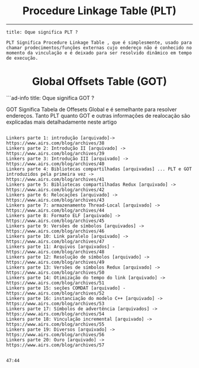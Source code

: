 <h1 align="center">Procedure Linkage Table (PLT)</h1>
<hr>

```ad-info
title: Oque significa PLT ?

PLT Significa Procedure Linkage Table , que é simplesmente, usado para chamar prodecimentos/funções externas cujo endereço não é conhecido no momento da vinculação e é deixado para ser resolvido dinâmico em tempo de execução.

```

<h1 align="center">Global Offsets Table (GOT)</h1>
```ad-info
title: Oque significa GOT ?

GOT Significa Tabela de Offesets Global e é semelhante para resolver endereços. Tanto PLT quanto GOT e outras
informações de realocação são explicadas mais detalhadamente neste artigo

```

Linkers parte 1: introdução [arquivado]-> https://www.airs.com/blog/archives/38
Linkers parte 2: Introdução II [arquivado] -> https://www.airs.com/blog/archives/39
Linkers parte 3: Introdução III [arquivado] -> https://www.airs.com/blog/archives/40
Linkers parte 4: Bibliotecas compartilhadas [arquivadas] ... PLT e GOT introduzidos pela primeira vez -> https://www.airs.com/blog/archives/41
Linkers parte 5: Bibliotecas compartilhadas Redux [arquivado] -> https://www.airs.com/blog/archives/42
Linkers parte 6: Relocações [arquivado] -> https://www.airs.com/blog/archives/43
Linkers parte 7: armazenamento Thread-Local [arquivado] -> https://www.airs.com/blog/archives/44
Linkers parte 8: Formato ELF [arquivado] -> https://www.airs.com/blog/archives/45
Linkers parte 9: Versões de símbolos [arquivados] -> https://www.airs.com/blog/archives/46
Linkers parte 10: Link paralelo [arquivado] -> https://www.airs.com/blog/archives/47
Linkers parte 11: Arquivos [arquivados] - https://www.airs.com/blog/archives/48
Linkers parte 12: Resolução de símbolos [arquivado] -> https://www.airs.com/blog/archives/49
Linkers parte 13: Versões de símbolos Redux [arquivado] -> https://www.airs.com/blog/archives/50
Linkers parte 14: Otimização do tempo do link [arquivado] -> https://www.airs.com/blog/archives/51
Linkers parte 15: seções COMDAT [arquivado] - https://www.airs.com/blog/archives/52
Linkers parte 16: instanciação do modelo C++ [arquivado] -> https://www.airs.com/blog/archives/53
Linkers parte 17: Símbolos de advertência [arquivados] -> https://www.airs.com/blog/archives/54
Linkers parte 18: Vinculação incremental [arquivado] -> https://www.airs.com/blog/archives/55
Linkers parte 19: Diversos [arquivado] -> https://www.airs.com/blog/archives/56
Linkers parte 20: Ouro [arquivado] -> https://www.airs.com/blog/archives/57


47:44